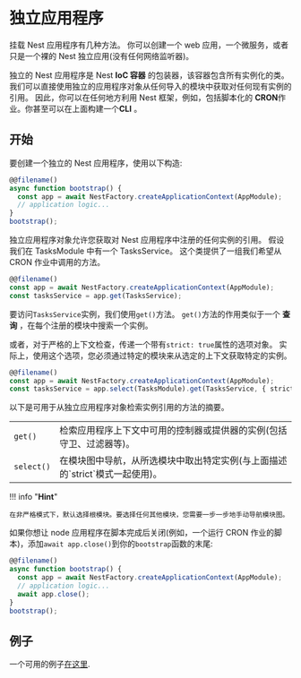 # 独立应用程序

挂载 Nest 应用程序有几种方法。
你可以创建一个 web 应用，一个微服务，或者只是一个裸的 Nest 独立应用(没有任何网络监听器)。

独立的 Nest 应用程序是 Nest **IoC 容器** 的包装器，该容器包含所有实例化的类。
我们可以直接使用独立的应用程序对象从任何导入的模块中获取对任何现有实例的引用。
因此，你可以在任何地方利用 Nest 框架，例如，包括脚本化的 **CRON**作业。你甚至可以在上面构建一个**CLI** 。

## 开始

要创建一个独立的 Nest 应用程序，使用以下构造:

```typescript
@@filename()
async function bootstrap() {
  const app = await NestFactory.createApplicationContext(AppModule);
  // application logic...
}
bootstrap();
```

独立应用程序对象允许您获取对 Nest 应用程序中注册的任何实例的引用。
假设我们在 TasksModule 中有一个 TasksService。
这个类提供了一组我们希望从 CRON 作业中调用的方法。

```typescript
@@filename()
const app = await NestFactory.createApplicationContext(AppModule);
const tasksService = app.get(TasksService);
```

要访问`TasksService`实例，我们使用`get()`方法。
`get()`方法的作用类似于一个 **查询** ，在每个注册的模块中搜索一个实例。

或者，对于严格的上下文检查，传递一个带有`strict: true`属性的选项对象。
实际上，使用这个选项，您必须通过特定的模块来从选定的上下文获取特定的实例。

```typescript
@@filename()
const app = await NestFactory.createApplicationContext(AppModule);
const tasksService = app.select(TasksModule).get(TasksService, { strict: true });
```

以下是可用于从独立应用程序对象检索实例引用的方法的摘要。

<table>
  <tr>
    <td>
      <code>get()</code>
    </td>
    <td>
      检索应用程序上下文中可用的控制器或提供器的实例(包括守卫、过滤器等)。
    </td>
  </tr>
  <tr>
    <td>
      <code>select()</code>
    </td>
    <td>
      在模块图中导航，从所选模块中取出特定实例(与上面描述的`strict`模式一起使用)。
    </td>
  </tr>
</table>

!!! info "**Hint**"

    在非严格模式下，默认选择根模块。要选择任何其他模块，您需要一步一步地手动导航模块图。

如果你想让 node 应用程序在脚本完成后关闭(例如，一个运行 CRON 作业的脚本)，添加`await app.close()`到你的`bootstrap`函数的末尾:

```typescript
@@filename()
async function bootstrap() {
  const app = await NestFactory.createApplicationContext(AppModule);
  // application logic...
  await app.close();
}
bootstrap();
```

## 例子

一个可用的例子[在这里](https://github.com/nestjs/nest/tree/master/sample/18-context).
